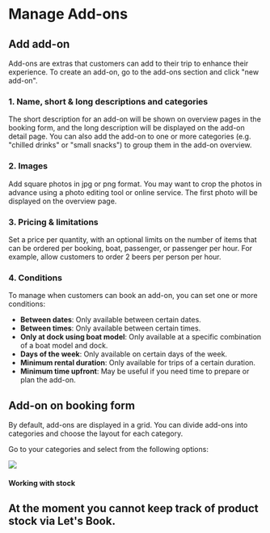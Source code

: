 # Manage Add-ons

## Add add-on

Add-ons are extras that customers can add to their trip to enhance their experience. To create an add-on, go to the add-ons section and click "new add-on".

### 1. Name, short & long descriptions and categories

The short description for an add-on will be shown on overview pages in the booking form, and the long description will be displayed on the add-on detail page. You can also add the add-on to one or more categories (e.g. "chilled drinks" or "small snacks") to group them in the add-on overview.

### 2. Images

Add square photos in jpg or png format. You may want to crop the photos in advance using a photo editing tool or online service. The first photo will be displayed on the overview page.

### 3. Pricing & limitations

Set a price per quantity, with an optional limits on the number of items that can be ordered per booking, boat, passenger, or passenger per hour. For example, allow customers to order 2 beers per person per hour.

### 4. Conditions

To manage when customers can book an add-on, you can set one or more conditions:

- **Between dates**: Only available between certain dates.
- **Between times**: Only available between certain times.
- **Only at dock using boat model**: Only available at a specific combination of a boat model and dock.
- **Days of the week**: Only available on certain days of the week.
- **Minimum rental duration**: Only available for trips of a certain duration.
- **Minimum time upfront**: May be useful if you need time to prepare or plan the add-on.

## Add-on on booking form

By default, add-ons are displayed in a grid. You can divide add-ons into categories and choose the layout for each category.

Go to your categories and select from the following options:

![](https://d33v4339jhl8k0.cloudfront.net/docs/assets/5ec3f479042863474d1b00dc/images/63a0bb76f9c92f5c53dd6786/file-2DlbQefLRU.png)

#### Working with stock

## At the moment you cannot keep track of product stock via Let's Book.
